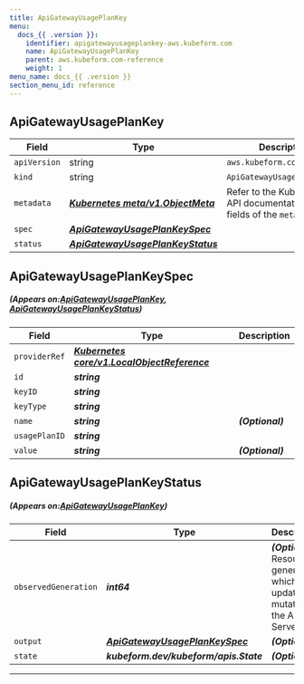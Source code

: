 ```yaml
---
title: ApiGatewayUsagePlanKey
menu:
  docs_{{ .version }}:
    identifier: apigatewayusageplankey-aws.kubeform.com
    name: ApiGatewayUsagePlanKey
    parent: aws.kubeform.com-reference
    weight: 1
menu_name: docs_{{ .version }}
section_menu_id: reference
---
```


## ApiGatewayUsagePlanKey
| Field | Type | Description |
| ------ | ----- | ----------- |
| `apiVersion` | string | `aws.kubeform.com/v1alpha1` |
|    `kind` | string | `ApiGatewayUsagePlanKey` |
| `metadata` | ***[Kubernetes meta/v1.ObjectMeta](https://kubernetes.io/docs/reference/generated/kubernetes-api/v1.13/#objectmeta-v1-meta)***|Refer to the Kubernetes API documentation for the fields of the `metadata` field.|
| `spec` | ***[ApiGatewayUsagePlanKeySpec](#ApiGatewayUsagePlanKeySpec)***||
| `status` | ***[ApiGatewayUsagePlanKeyStatus](#ApiGatewayUsagePlanKeyStatus)***||
## ApiGatewayUsagePlanKeySpec
##### (Appears on:[ApiGatewayUsagePlanKey](#ApiGatewayUsagePlanKey), [ApiGatewayUsagePlanKeyStatus](#ApiGatewayUsagePlanKeyStatus))
| Field | Type | Description |
| ------ | ----- | ----------- |
| `providerRef` | ***[Kubernetes core/v1.LocalObjectReference](https://kubernetes.io/docs/reference/generated/kubernetes-api/v1.13/#localobjectreference-v1-core)***||
| `id` | ***string***||
| `keyID` | ***string***||
| `keyType` | ***string***||
| `name` | ***string***| ***(Optional)*** |
| `usagePlanID` | ***string***||
| `value` | ***string***| ***(Optional)*** |
## ApiGatewayUsagePlanKeyStatus
##### (Appears on:[ApiGatewayUsagePlanKey](#ApiGatewayUsagePlanKey))
| Field | Type | Description |
| ------ | ----- | ----------- |
| `observedGeneration` | ***int64***| ***(Optional)*** Resource generation, which is updated on mutation by the API Server.|
| `output` | ***[ApiGatewayUsagePlanKeySpec](#ApiGatewayUsagePlanKeySpec)***| ***(Optional)*** |
| `state` | ***kubeform.dev/kubeform/apis.State***| ***(Optional)*** |
---
